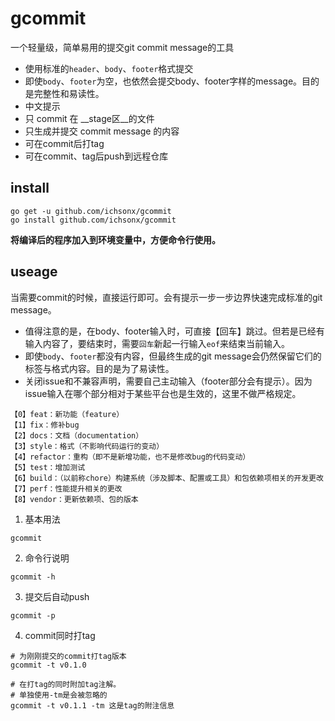 # gcommit
一个轻量级，简单易用的提交git commit message的工具
- 使用标准的`header`、`body`、`footer`格式提交
- 即使`body`、`footer`为空，也依然会提交body、footer字样的message。目的是完整性和易读性。
- 中文提示
- 只 commit 在 __stage区__的文件
- 只生成并提交 commit message 的内容
- 可在commit后打tag
- 可在commit、tag后push到远程仓库



## install

```shell
go get -u github.com/ichsonx/gcommit
go install github.com/ichsonx/gcommit
```

**将编译后的程序加入到环境变量中，方便命令行使用。**



## useage

当需要commit的时候，直接运行即可。会有提示一步一步边界快速完成标准的git message。

- 值得注意的是，在body、footer输入时，可直接【回车】跳过。但若是已经有输入内容了，要结束时，需要`回车`新起一行输入`eof`来结束当前输入。
- 即使`body`、`footer`都没有内容，但最终生成的git message会仍然保留它们的标签与格式内容。目的是为了易读性。
- 关闭issue和不兼容声明，需要自己主动输入（footer部分会有提示）。因为issue输入在哪个部分相对于某些平台也是生效的，这里不做严格规定。

```
【0】feat：新功能（feature）
【1】fix：修补bug
【2】docs：文档（documentation）
【3】style：格式（不影响代码运行的变动）
【4】refactor：重构（即不是新增功能，也不是修改bug的代码变动）
【5】test：增加测试
【6】build：（以前称chore）构建系统（涉及脚本、配置或工具）和包依赖项相关的开发更改
【7】perf：性能提升相关的更改
【8】vendor：更新依赖项、包的版本
```

1. 基本用法

```shell
gcommit
```

2. 命令行说明

```shell
gcommit -h
```

3. 提交后自动push

```shell
gcommit -p
```

4. commit同时打tag

```shell
# 为刚刚提交的commit打tag版本
gcommit -t v0.1.0

# 在打tag的同时附加tag注解。
# 单独使用-tm是会被忽略的
gcommit -t v0.1.1 -tm 这是tag的附注信息
```



